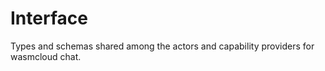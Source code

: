 # Interface

Types and schemas shared among the actors and capability providers for wasmcloud chat.
